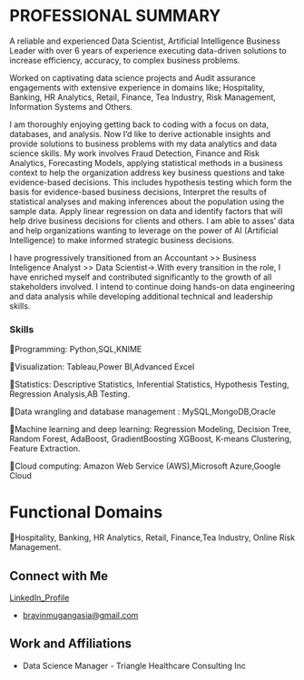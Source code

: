 # PROFESSIONAL SUMMARY 
A reliable and experienced Data Scientist, Artificial 
Intelligence Business Leader with over 6 years of experience executing data-driven 
solutions to increase efficiency, accuracy, to complex business problems. 

Worked on captivating data science projects and Audit assurance engagements with 
extensive experience in domains like; Hospitality, Banking, HR Analytics, Retail, Finance, 
Tea Industry, Risk Management, Information Systems and Others.

I am thoroughly enjoying getting back to coding with a focus on data, databases, and analysis.
Now I’d like to derive actionable insights and provide solutions to business problems with my data analytics and data science skills.
My work involves Fraud Detection, Finance and Risk Analytics, Forecasting Models, 
applying statistical methods in a business context to help the organization address key 
business questions and take evidence-based decisions. This includes hypothesis testing 
which form the basis for evidence-based business decisions, Interpret the results of 
statistical analyses and making inferences about the population using the sample data. 
Apply linear regression on data and identify factors that will help drive business 
decisions for clients and others. I am able to asses’ data and help organizations wanting 
to leverage on the power of AI (Artificial Intelligence) to make informed strategic 
business decisions. 

I have progressively transitioned from an Accountant >> Business Inteligence Analyst >> Data Scientist->.With every transition in the role, I have enriched myself and contributed significantly to the growth of all stakeholders involved. I intend to continue doing hands-on data engineering and data analysis while developing additional technical and leadership skills.

### Skills 
📍Programming: Python,SQL,KNIME

📍Visualization: Tableau,Power BI,Advanced Excel

📍Statistics: Descriptive Statistics, Inferential Statistics, Hypothesis Testing, Regression Analysis,AB Testing.

📍Data wrangling and database management : MySQL,MongoDB,Oracle

📍Machine learning and deep learning: Regression Modeling, Decision Tree, Random Forest, AdaBoost, GradientBoosting XGBoost, K-means Clustering, Feature Extraction. 

📍Cloud computing: Amazon Web Service (AWS),Microsoft Azure,Google Cloud

# Functional Domains

📍Hospitality, Banking, HR Analytics, Retail, Finance,Tea Industry, Online Risk Management.

## Connect with Me

[LinkedIn_Profile](https://www.linkedin.com/in/bravinmugangasiaprofile/)
- bravinmugangasia@gmail.com


## Work and Affiliations
- Data Science Manager  - Triangle Healthcare Consulting Inc
